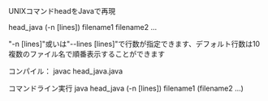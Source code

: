 UNIXコマンドheadをJavaで再現

head_java (-n [lines]) filename1 filename2 ...

"-n [lines]"或いは"--lines [lines]"で行数が指定できます、デフォルト行数は10
複数のファイル名で順番表示することができます
 
コンパイル：
javac head_java.java

コマンドライン実行
java head_java (-n [lines]) filename1 (filename2 ...)
